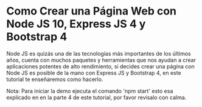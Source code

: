# Como Crear una Página Web con Node JS 10, Express JS 4 y Bootstrap 4 
Node JS es quizás una de las tecnologías más importantes de los últimos años, cuenta con muchos paquetes y herramientas que nos ayudan a crear aplicaciones potentes de alto rendimiento, si decides crear una página con Node JS es posible de la mano con Express JS y Bootstrap 4, en este tutorial te enseñaremos como hacerlo.

Nota: Para iniciar la demo ejecuta el comando 'npm start' esto esa explicado en en la parte 4 de este tutorial, por favor revisalo con calma.
